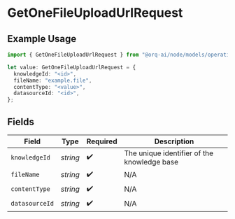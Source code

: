 # GetOneFileUploadUrlRequest

## Example Usage

```typescript
import { GetOneFileUploadUrlRequest } from "@orq-ai/node/models/operations";

let value: GetOneFileUploadUrlRequest = {
  knowledgeId: "<id>",
  fileName: "example.file",
  contentType: "<value>",
  datasourceId: "<id>",
};
```

## Fields

| Field                                       | Type                                        | Required                                    | Description                                 |
| ------------------------------------------- | ------------------------------------------- | ------------------------------------------- | ------------------------------------------- |
| `knowledgeId`                               | *string*                                    | :heavy_check_mark:                          | The unique identifier of the knowledge base |
| `fileName`                                  | *string*                                    | :heavy_check_mark:                          | N/A                                         |
| `contentType`                               | *string*                                    | :heavy_check_mark:                          | N/A                                         |
| `datasourceId`                              | *string*                                    | :heavy_check_mark:                          | N/A                                         |